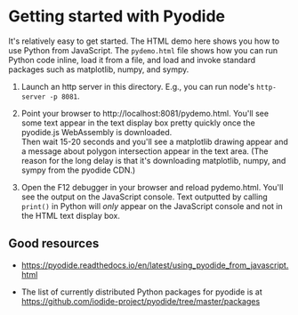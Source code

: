 # Getting started with Pyodide

It's relatively easy to get started.  The HTML demo here shows you how to use Python from
 JavaScript. The `pydemo.html` file shows how you can run Python code inline, load it from a file, and
  load and invoke standard packages such as matplotlib, numpy, and sympy.  

1. Launch an http server in this directory.  E.g., you can run node's `http-server -p 8081`.

1. Point your browser to http://localhost:8081/pydemo.html.  You'll see some text appear in
 the text display box pretty quickly once the pyodide.js WebAssembly is downloaded.  
 Then wait 15-20 seconds and you'll see a matplotlib 
 drawing appear and a message about polygon intersection appear in the text area.  (The reason
 for the long delay is that it's downloading matplotlib, numpy, and sympy from the pyodide CDN.)

1. Open the F12 debugger in your browser and reload pydemo.html.  You'll see the output on the
 JavaScript console.  Text outputted by calling `print()` in Python will *only* appear 
 on the JavaScript console and not in the HTML text display box.

## Good resources
- https://pyodide.readthedocs.io/en/latest/using_pyodide_from_javascript.html

- The list of currently distributed Python packages for pyodide is at 
https://github.com/iodide-project/pyodide/tree/master/packages

